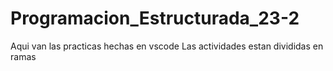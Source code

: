 # Programacion_Estructurada_23-2
Aqui van las practicas hechas en vscode
Las actividades estan divididas en ramas
